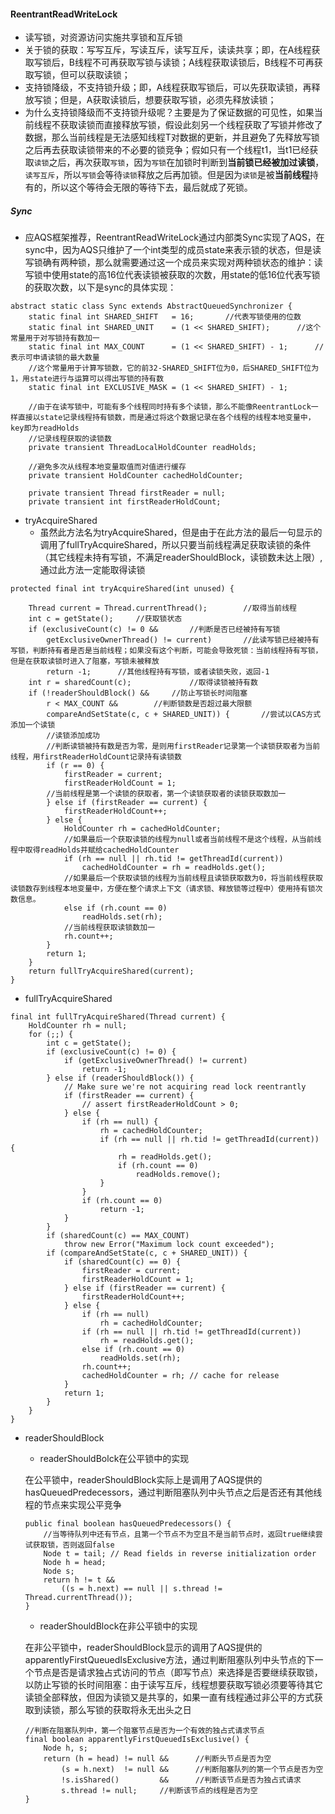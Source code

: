 #### ReentrantReadWriteLock

- 读写锁，对资源访问实施共享锁和互斥锁
- 关于锁的获取：写写互斥，写读互斥，读写互斥，读读共享；即，在A线程获取写锁后，B线程不可再获取写锁与读锁；A线程获取读锁后，B线程不可再获取写锁，但可以获取读锁；
- 支持锁降级，不支持锁升级；即，A线程获取写锁后，可以先获取读锁，再释放写锁；但是，A获取读锁后，想要获取写锁，必须先释放读锁；
- 为什么支持锁降级而不支持锁升级呢？主要是为了保证数据的可见性，如果当前线程不获取读锁而直接释放写锁，假设此刻另一个线程获取了写锁并修改了数据，那么当前线程是无法感知线程T对数据的更新，并且避免了先释放写锁之后再去获取读锁带来的不必要的锁竞争；假如只有一个线程t1，当t1已经获取`读锁`之后，再次获取`写锁`，因为`写锁`在加锁时判断到**当前锁已经被加过读锁**，`读写互斥`，所以`写锁`会等待`读锁`释放之后再加锁。但是因为`读锁`是被**当前线程**持有的，所以这个等待会无限的等待下去，最后就成了死锁。

##### Sync

- 应AQS框架推荐，ReentrantReadWriteLock通过内部类Sync实现了AQS，在sync中，因为AQS只维护了一个int类型的成员state来表示锁的状态，但是读写锁确有两种锁，那么就需要通过这一个成员来实现对两种锁状态的维护：读写锁中使用state的高16位代表读锁被获取的次数，用state的低16位代表写锁的获取次数，以下是sync的具体实现：

```
abstract static class Sync extends AbstractQueuedSynchronizer {
    static final int SHARED_SHIFT   = 16;		//代表写锁使用的位数
    static final int SHARED_UNIT    = (1 << SHARED_SHIFT);		//这个常量用于对写锁持有数加一
    static final int MAX_COUNT      = (1 << SHARED_SHIFT) - 1;		//表示可申请读锁的最大数量
    //这个常量用于计算写锁数，它的前32-SHARED_SHIFT位为0，后SHARED_SHIFT位为1，用state进行与运算可以得出写锁的持有数
    static final int EXCLUSIVE_MASK = (1 << SHARED_SHIFT) - 1;
    
    //由于在读写锁中，可能有多个线程同时持有多个读锁，那么不能像ReentrantLock一样直接以state记录线程持有锁数，而是通过将这个数据记录在各个线程的线程本地变量中，key即为readHolds
    //记录线程获取的读锁数
    private transient ThreadLocalHoldCounter readHolds;

	//避免多次从线程本地变量取值而对值进行缓存
    private transient HoldCounter cachedHoldCounter;

    private transient Thread firstReader = null;
    private transient int firstReaderHoldCount;
```



- tryAcquireShared
  - 虽然此方法名为tryAcquireShared，但是由于在此方法的最后一句显示的调用了fullTryAcquireShared，所以只要当前线程满足获取读锁的条件（其它线程未持有写锁，不满足readerShouldBlock，读锁数未达上限）,通过此方法一定能取得读锁

```
protected final int tryAcquireShared(int unused) {

    Thread current = Thread.currentThread();		//取得当前线程
    int c = getState();		//获取锁状态
    if (exclusiveCount(c) != 0 &&		//判断是否已经被持有写锁
        getExclusiveOwnerThread() != current)		//此读写锁已经被持有写锁，判断持有者是否是当前线程；如果没有这个判断，可能会导致死锁：当前线程持有写锁，但是在获取读锁时进入了阻塞，写锁未被释放
        return -1;		//其他线程持有写锁，或者读锁失败，返回-1
    int r = sharedCount(c);				//取得读锁被持有数
    if (!readerShouldBlock() &&		//防止写锁长时间阻塞
        r < MAX_COUNT &&		//判断锁数是否超过最大限额
        compareAndSetState(c, c + SHARED_UNIT)) {		//尝试以CAS方式添加一个读锁
    	//读锁添加成功
    	//判断读锁被持有数是否为零，是则用firstReader记录第一个读锁获取者为当前线程，用firstReaderHoldCount记录持有读锁数
        if (r == 0) {		
            firstReader = current;
            firstReaderHoldCount = 1;
        //当前线程是第一个读锁的获取者，第一个读锁获取者的读锁获取数加一
        } else if (firstReader == current) {
            firstReaderHoldCount++;
        } else {
            HoldCounter rh = cachedHoldCounter;
            //如果最后一个获取读锁的线程为null或者当前线程不是这个线程，从当前线程中取得readHolds并赋给cachedHoldCounter
            if (rh == null || rh.tid != getThreadId(current))
                cachedHoldCounter = rh = readHolds.get();
            //如果最后一个获取读锁的线程为当前线程且读锁获取数为0，将当前线程获取读锁数存到线程本地变量中，方便在整个请求上下文（请求锁、释放锁等过程中）使用持有锁次数信息。
            else if (rh.count == 0)
                readHolds.set(rh);
            //当前线程获取读锁数加一
            rh.count++;
        }
        return 1;
    }
    return fullTryAcquireShared(current);
}
```

- fullTryAcquireShared

```
final int fullTryAcquireShared(Thread current) {
    HoldCounter rh = null;
    for (;;) {
        int c = getState();
        if (exclusiveCount(c) != 0) {
            if (getExclusiveOwnerThread() != current)
                return -1;
        } else if (readerShouldBlock()) {
            // Make sure we're not acquiring read lock reentrantly
            if (firstReader == current) {
                // assert firstReaderHoldCount > 0;
            } else {
                if (rh == null) {
                    rh = cachedHoldCounter;
                    if (rh == null || rh.tid != getThreadId(current)) {
                        rh = readHolds.get();
                        if (rh.count == 0)
                            readHolds.remove();
                    }
                }
                if (rh.count == 0)
                    return -1;
            }
        }
        if (sharedCount(c) == MAX_COUNT)
            throw new Error("Maximum lock count exceeded");
        if (compareAndSetState(c, c + SHARED_UNIT)) {
            if (sharedCount(c) == 0) {
                firstReader = current;
                firstReaderHoldCount = 1;
            } else if (firstReader == current) {
                firstReaderHoldCount++;
            } else {
                if (rh == null)
                    rh = cachedHoldCounter;
                if (rh == null || rh.tid != getThreadId(current))
                    rh = readHolds.get();
                else if (rh.count == 0)
                    readHolds.set(rh);
                rh.count++;
                cachedHoldCounter = rh; // cache for release
            }
            return 1;
        }
    }
}
```

- readerShouldBlock

  - readerShouldBolck在公平锁中的实现

  在公平锁中，readerShouldBlock实际上是调用了AQS提供的hasQueuedPredecessors，通过判断阻塞队列中头节点之后是否还有其他线程的节点来实现公平竞争

  ```
  public final boolean hasQueuedPredecessors() {
      //当等待队列中还有节点，且第一个节点不为空且不是当前节点时，返回true继续尝试获取锁，否则返回false
      Node t = tail; // Read fields in reverse initialization order
      Node h = head;
      Node s;
      return h != t &&
          ((s = h.next) == null || s.thread != Thread.currentThread());
  }
  ```

  - readerShouldBlock在非公平锁中的实现

  在非公平锁中，readerShouldBlock显示的调用了AQS提供的apparentlyFirstQueuedIsExclusive方法，通过判断阻塞队列中头节点的下一个节点是否是请求独占式访问的节点（即写节点）来选择是否要继续获取锁，以防止写锁的长时间阻塞：由于读写互斥，线程想要获取写锁必须要等待其它读锁全部释放，但因为读锁又是共享的，如果一直有线程通过非公平的方式获取到读锁，那么写锁的获取将永无出头之日

  ```
  //判断在阻塞队列中，第一个阻塞节点是否为一个有效的独占式请求节点
  final boolean apparentlyFirstQueuedIsExclusive() {
      Node h, s;
      return (h = head) != null &&		//判断头节点是否为空
          (s = h.next)  != null &&		//判断阻塞队列的第一个节点是否为空
          !s.isShared()         &&		//判断该节点是否为独占式请求
          s.thread != null;		//判断该节点的线程是否为空
  }
  ```

